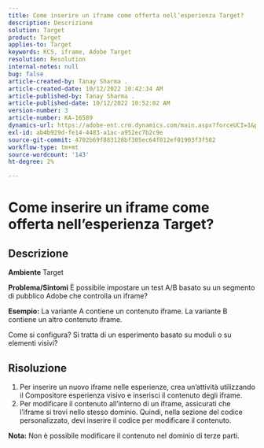 ```yaml
---
title: Come inserire un iframe come offerta nell’esperienza Target?
description: Descrizione
solution: Target
product: Target
applies-to: Target
keywords: KCS, iframe, Adobe Target
resolution: Resolution
internal-notes: null
bug: false
article-created-by: Tanay Sharma .
article-created-date: 10/12/2022 10:42:34 AM
article-published-by: Tanay Sharma .
article-published-date: 10/12/2022 10:52:02 AM
version-number: 3
article-number: KA-16589
dynamics-url: https://adobe-ent.crm.dynamics.com/main.aspx?forceUCI=1&pagetype=entityrecord&etn=knowledgearticle&id=a3521d94-1a4a-ed11-bba2-0022480868ff
exl-id: ab4b929d-fe14-4483-a1ac-a952ec7b2c9e
source-git-commit: 4702b69f883128bf305ec64f012ef01903f3f582
workflow-type: tm+mt
source-wordcount: '143'
ht-degree: 2%

---
```


# Come inserire un iframe come offerta nell’esperienza Target?

## Descrizione

<b>Ambiente</b>
Target


<b>Problema/Sintomi</b>
È possibile impostare un test A/B basato su un segmento di pubblico Adobe che controlla un iframe?



<b>Esempio:</b> La variante A contiene un contenuto iframe. La variante B contiene un altro contenuto iframe.

Come si configura? Si tratta di un esperimento basato su moduli o su elementi visivi?


## Risoluzione




1. Per inserire un nuovo iframe nelle esperienze, crea un’attività utilizzando il Compositore esperienza visivo e inserisci il contenuto degli iframe.
2. Per modificare il contenuto all’interno di un iframe, assicurati che l’iframe si trovi nello stesso dominio. Quindi, nella sezione del codice personalizzato, devi inserire il codice per modificare il contenuto.




<b>Nota:</b> Non è possibile modificare il contenuto nel dominio di terze parti.
